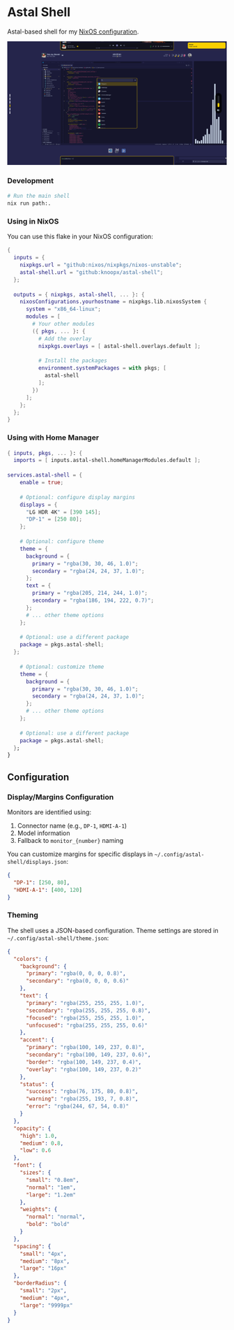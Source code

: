 # Astal Shell

Astal-based shell for my [NixOS configuration](https://github.com/knoopx/nix).

![Screenshot](https://github.com/knoopx/nix/blob/master/screenshot.png)

### Development

```bash
# Run the main shell
nix run path:.
```

### Using in NixOS

You can use this flake in your NixOS configuration:

```nix
{
  inputs = {
    nixpkgs.url = "github:nixos/nixpkgs/nixos-unstable";
    astal-shell.url = "github:knoopx/astal-shell";
  };

  outputs = { nixpkgs, astal-shell, ... }: {
    nixosConfigurations.yourhostname = nixpkgs.lib.nixosSystem {
      system = "x86_64-linux";
      modules = [
        # Your other modules
        ({ pkgs, ... }: {
          # Add the overlay
          nixpkgs.overlays = [ astal-shell.overlays.default ];

          # Install the packages
          environment.systemPackages = with pkgs; [
            astal-shell
          ];
        })
      ];
    };
  };
}
```

### Using with Home Manager

```nix
{ inputs, pkgs, ... }: {
  imports = [ inputs.astal-shell.homeManagerModules.default ];

services.astal-shell = {
    enable = true;

    # Optional: configure display margins
    displays = {
      "LG HDR 4K" = [390 145];
      "DP-1" = [250 80];
    };

    # Optional: configure theme
    theme = {
      background = {
        primary = "rgba(30, 30, 46, 1.0)";
        secondary = "rgba(24, 24, 37, 1.0)";
      };
      text = {
        primary = "rgba(205, 214, 244, 1.0)";
        secondary = "rgba(186, 194, 222, 0.7)";
      };
      # ... other theme options
    };

    # Optional: use a different package
    package = pkgs.astal-shell;
  };

    # Optional: customize theme
    theme = {
      background = {
        primary = "rgba(30, 30, 46, 1.0)";
        secondary = "rgba(24, 24, 37, 1.0)";
      };
      # ... other theme options
    };

    # Optional: use a different package
    package = pkgs.astal-shell;
  };
}
```

## Configuration

### Display/Margins Configuration

Monitors are identified using:

1. Connector name (e.g., `DP-1`, `HDMI-A-1`)
2. Model information
3. Fallback to `monitor_{number}` naming

You can customize margins for specific displays in `~/.config/astal-shell/displays.json`:

```json
{
  "DP-1": [250, 80],
  "HDMI-A-1": [400, 120]
}
```

### Theming

The shell uses a JSON-based configuration. Theme settings are stored in `~/.config/astal-shell/theme.json`:

```json
{
  "colors": {
    "background": {
      "primary": "rgba(0, 0, 0, 0.8)",
      "secondary": "rgba(0, 0, 0, 0.6)"
    },
    "text": {
      "primary": "rgba(255, 255, 255, 1.0)",
      "secondary": "rgba(255, 255, 255, 0.8)",
      "focused": "rgba(255, 255, 255, 1.0)",
      "unfocused": "rgba(255, 255, 255, 0.6)"
    },
    "accent": {
      "primary": "rgba(100, 149, 237, 0.8)",
      "secondary": "rgba(100, 149, 237, 0.6)",
      "border": "rgba(100, 149, 237, 0.4)",
      "overlay": "rgba(100, 149, 237, 0.2)"
    },
    "status": {
      "success": "rgba(76, 175, 80, 0.8)",
      "warning": "rgba(255, 193, 7, 0.8)",
      "error": "rgba(244, 67, 54, 0.8)"
    }
  },
  "opacity": {
    "high": 1.0,
    "medium": 0.8,
    "low": 0.6
  },
  "font": {
    "sizes": {
      "small": "0.8em",
      "normal": "1em",
      "large": "1.2em"
    },
    "weights": {
      "normal": "normal",
      "bold": "bold"
    }
  },
  "spacing": {
    "small": "4px",
    "medium": "8px",
    "large": "16px"
  },
  "borderRadius": {
    "small": "2px",
    "medium": "4px",
    "large": "9999px"
  }
}
```
